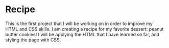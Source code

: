 # Recipe
This is the first project that I will be working on in order to improve my HTML and CSS skills.
I am creating a recipe for my favorite dessert: peanut butter cookies!
I will be applying the HTML that I have learned so far, and styling the page with CSS.
